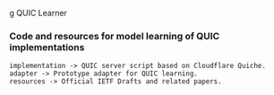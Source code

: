 g QUIC Learner
### Code and resources for model learning of QUIC implementations

```
implementation -> QUIC server script based on Cloudflare Quiche.
adapter -> Prototype adapter for QUIC learning.
resources -> Official IETF Drafts and related papers.
```
